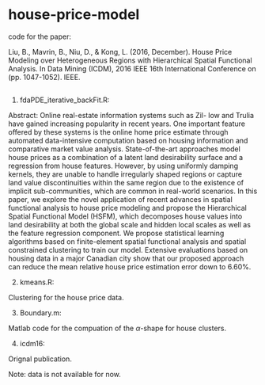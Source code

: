 # house-price-model
code for the paper:

Liu, B., Mavrin, B., Niu, D., & Kong, L. (2016, December). House Price Modeling over Heterogeneous Regions with Hierarchical Spatial Functional Analysis. In Data Mining (ICDM), 2016 IEEE 16th International Conference on (pp. 1047-1052). IEEE.

## 
 1. fdaPDE_iterative_backFit.R:
 
 Abstract:
Online real-estate information systems such as Zil- low and Trulia have gained increasing popularity in recent years. One important feature offered by these systems is the online home price estimate through automated data-intensive computation based on housing information and comparative market value analysis. State-of-the-art approaches model house prices as a combination of a latent land desirability surface and a regression from house features. However, by using uniformly damping kernels, they are unable to handle irregularly shaped regions or capture land value discontinuities within the same region due to the existence of implicit sub-communities, which are common in real-world scenarios. In this paper, we explore the novel application of recent advances in spatial functional analysis to house price modeling and propose the Hierarchical Spatial Functional Model (HSFM), which decomposes house values into land desirability at both the global scale and hidden local scales as well as the feature regression component. We propose statistical learning algorithms based on finite-element spatial functional analysis and spatial constrained clustering to train our model. Extensive evaluations based on housing data in a major Canadian city show that our proposed approach can reduce the mean relative house price estimation error down to 6.60%.

 2. kmeans.R:
 
Clustering for the house price data.

 3. Boundary.m:
 
Matlab code for the compuation of the $\alpha$-shape for house clusters.

 4. icdm16:
 
Orignal publication.

Note: data is not available for now.
